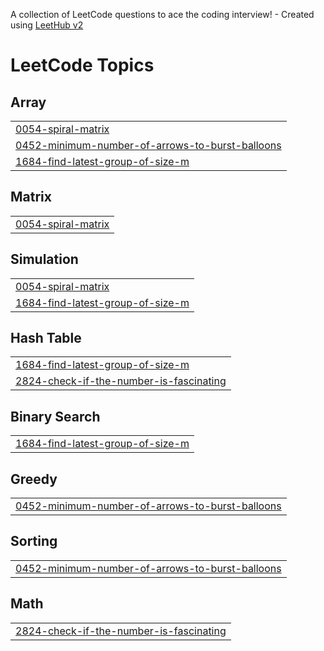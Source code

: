 A collection of LeetCode questions to ace the coding interview! - Created using [LeetHub v2](https://github.com/arunbhardwaj/LeetHub-2.0)
<!---LeetCode Topics Start-->
# LeetCode Topics
## Array
|  |
| ------- |
| [0054-spiral-matrix](https://github.com/NumWon/LeetCode/tree/master/0054-spiral-matrix) |
| [0452-minimum-number-of-arrows-to-burst-balloons](https://github.com/NumWon/LeetCode/tree/master/0452-minimum-number-of-arrows-to-burst-balloons) |
| [1684-find-latest-group-of-size-m](https://github.com/NumWon/LeetCode/tree/master/1684-find-latest-group-of-size-m) |
## Matrix
|  |
| ------- |
| [0054-spiral-matrix](https://github.com/NumWon/LeetCode/tree/master/0054-spiral-matrix) |
## Simulation
|  |
| ------- |
| [0054-spiral-matrix](https://github.com/NumWon/LeetCode/tree/master/0054-spiral-matrix) |
| [1684-find-latest-group-of-size-m](https://github.com/NumWon/LeetCode/tree/master/1684-find-latest-group-of-size-m) |
## Hash Table
|  |
| ------- |
| [1684-find-latest-group-of-size-m](https://github.com/NumWon/LeetCode/tree/master/1684-find-latest-group-of-size-m) |
| [2824-check-if-the-number-is-fascinating](https://github.com/NumWon/LeetCode/tree/master/2824-check-if-the-number-is-fascinating) |
## Binary Search
|  |
| ------- |
| [1684-find-latest-group-of-size-m](https://github.com/NumWon/LeetCode/tree/master/1684-find-latest-group-of-size-m) |
## Greedy
|  |
| ------- |
| [0452-minimum-number-of-arrows-to-burst-balloons](https://github.com/NumWon/LeetCode/tree/master/0452-minimum-number-of-arrows-to-burst-balloons) |
## Sorting
|  |
| ------- |
| [0452-minimum-number-of-arrows-to-burst-balloons](https://github.com/NumWon/LeetCode/tree/master/0452-minimum-number-of-arrows-to-burst-balloons) |
## Math
|  |
| ------- |
| [2824-check-if-the-number-is-fascinating](https://github.com/NumWon/LeetCode/tree/master/2824-check-if-the-number-is-fascinating) |
<!---LeetCode Topics End-->